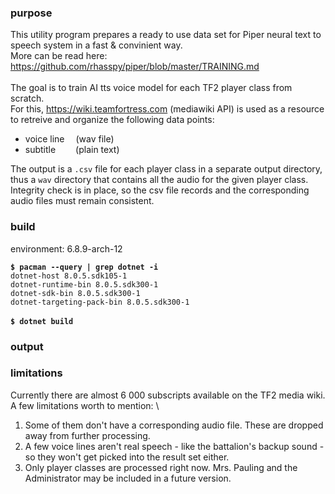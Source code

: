 ### purpose

This utility program prepares a ready to use data set for Piper neural text to speech system in a fast & convinient way. \
More can be read here: https://github.com/rhasspy/piper/blob/master/TRAINING.md
\
\
The goal is to train AI tts voice model for each TF2 player class from scratch. \
For this, https://wiki.teamfortress.com (mediawiki API) is used as a resource to retreive and organize 
the following data points:

- voice line&emsp;       (wav file)
- subtitle&emsp;&emsp;   (plain text)

The output is a `.csv` file for each player class in a separate output directory,
thus a `wav` directory that contains all the audio for the given player class.
\
Integrity check is in place, so the csv file records and the corresponding audio files must remain consistent.

### build

environment: 6.8.9-arch-12

**`$ pacman --query | grep dotnet -i`** \
`dotnet-host 8.0.5.sdk105-1` \
`dotnet-runtime-bin 8.0.5.sdk300-1` \
`dotnet-sdk-bin 8.0.5.sdk300-1` \
`dotnet-targeting-pack-bin 8.0.5.sdk300-1` \
\
**`$ dotnet build`**

### output


### limitations

Currently there are almost 6 000 subscripts available on the TF2 media wiki. A few limitations worth to mention: \

1. Some of them don't have a corresponding audio file. These are dropped away from further processing.
2. A few voice lines aren't real speech - like the battalion's backup sound - so they won't get picked into the result set either.
3. Only player classes are processed right now. Mrs. Pauling and the Administrator may be included in a future version.




